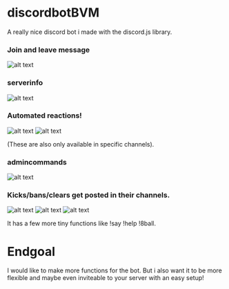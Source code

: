 # discordbotBVM
A really nice discord bot i made with the discord.js library.

### Join and leave message
![alt text](https://github.com/Bartvanm/discordbotBVM/blob/master/reference_images/joinleave.png)

### serverinfo
![alt text](https://github.com/Bartvanm/discordbotBVM/blob/master/reference_images/serverinfo.png)

### Automated reactions!
![alt text](https://github.com/Bartvanm/discordbotBVM/blob/master/reference_images/thumbsupdown.png)
![alt text](https://github.com/Bartvanm/discordbotBVM/blob/master/reference_images/polls.png)

(These are also only available in specific channels).

### admincommands
![alt text](https://github.com/Bartvanm/discordbotBVM/blob/master/reference_images/admincommands.png)

### Kicks/bans/clears get posted in their channels.

![alt text](https://github.com/Bartvanm/discordbotBVM/blob/master/reference_images/kick.png)
![alt text](https://github.com/Bartvanm/discordbotBVM/blob/master/reference_images/ban.png)
![alt text](https://github.com/Bartvanm/discordbotBVM/blob/master/reference_images/deletes.png)


It has a few more tiny functions like !say !help !8ball.

# Endgoal

I would like to make more functions for the bot. But i also want it to be more flexible and maybe even inviteable to your server with an easy setup! 






